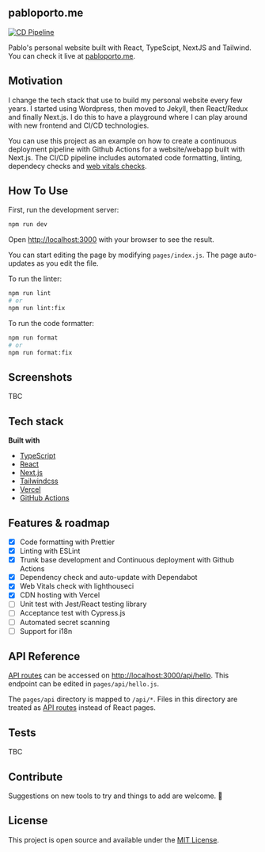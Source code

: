 ## pabloporto.me

[![CD Pipeline](https://github.com/portovep/pabloporto.me/actions/workflows/pipeline.yml/badge.svg?branch=main)](https://github.com/portovep/pabloporto.me/actions/workflows/pipeline.yml)

Pablo's personal website built with React, TypeScipt, NextJS and Tailwind. You can check it live at [pabloporto.me](https://pabloporto.me).

## Motivation

I change the tech stack that use to build my personal website every few years. I started using Wordpress, then moved to Jekyll, then React/Redux and finally Next.js. I do this to have a playground where I can play around with new frontend and CI/CD technologies.

You can use this project as an example on how to create a continuous deployment pipeline with Github Actions for a website/webapp built with Next.js. The CI/CD pipeline includes automated code formatting, linting, dependecy checks and [web vitals checks](https://web.dev/vitals/).

## How To Use

First, run the development server:

```bash
npm run dev
```

Open [http://localhost:3000](http://localhost:3000) with your browser to see the result.

You can start editing the page by modifying `pages/index.js`. The page auto-updates as you edit the file.

To run the linter:

```bash
npm run lint
# or
npm run lint:fix
```

To run the code formatter:

```bash
npm run format
# or
npm run format:fix
```

## Screenshots

TBC

## Tech stack

<b>Built with</b>

- [TypeScript](https://www.typescriptlang.org/)
- [React](https://reactjs.org/)
- [Next.js](https://nextjs.org/)
- [Tailwindcss](https://tailwindcss.com/)
- [Vercel](https://vercel.com/)
- [GitHub Actions](https://github.com/features/actions)

## Features & roadmap

- [x] Code formatting with Prettier
- [x] Linting with ESLint
- [x] Trunk base development and Continuous deployment with Github Actions
- [x] Dependency check and auto-update with Dependabot
- [x] Web Vitals check with lighthouseci
- [x] CDN hosting with Vercel
- [ ] Unit test with Jest/React testing library
- [ ] Acceptance test with Cypress.js
- [ ] Automated secret scanning
- [ ] Support for i18n

## API Reference

[API routes](https://nextjs.org/docs/api-routes/introduction) can be accessed on [http://localhost:3000/api/hello](http://localhost:3000/api/hello). This endpoint can be edited in `pages/api/hello.js`.

The `pages/api` directory is mapped to `/api/*`. Files in this directory are treated as [API routes](https://nextjs.org/docs/api-routes/introduction) instead of React pages.

## Tests

TBC

## Contribute

Suggestions on new tools to try and things to add are welcome. 🙏

## License

This project is open source and available under the [MIT License](LICENSE).
